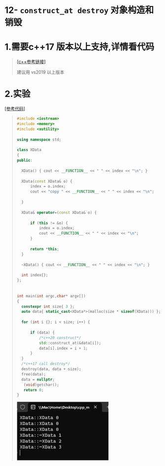# 12- `construct_at destroy` 对象构造和销毁

# 1.需要c++17 版本以上支持,详情看代码

>[[c++参考链接]](https://zh.cppreference.com/w/%E9%A6%96%E9%A1%B5)
>
>建议用 vs2019 以上版本

# 2.实验

[[参考代码]]()

>```c++
>#include <iostream>
>#include <memory>
>#include <xutility>
>
>using namespace std;
>
>class XData
>{
>public:
>
>	XData() { cout << __FUNCTION__ << " " << index << "\n"; }
>
>	XData(const XData& o) {
>		index = o.index;
>		cout << "copy " << __FUNCTION__ << " " << index << "\n";
>
>	}
>
>	XData& operator=(const XData& o) {
>
>		if (this != &o) {
>			index = o.index;
>			cout << __FUNCTION__ << " " << index << "\n";
>		}
>
>		return *this;
>	}
>
>	~XData() { cout << __FUNCTION__ << " " << index << "\n"; }
>
>	int index{};
>};
>
>
>int main(int argc,char* argv[])
>{
>	constexpr int size{ 3 };
>	auto data{ static_cast<XData*>(malloc(size * sizeof(XData))) };
>
>	for (int i {}; i < size; i++) {
>
>		if (data) {
>			/*c++20 construct*/
>			std::construct_at(&data[i]);
>			data[i].index = i + 1;
>		}
>	}
>	/*c++17 call destroy*/
>	destroy(data, data + size);
>	free(data);
>	data = nullptr;
>    (void)getchar();
>    return 0;
>}
>
>
>```
>
><img src="./assets/image-20231013230450469.png" alt="image-20231013230450469" />